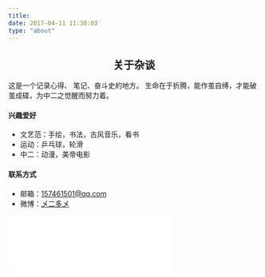 ```yaml
---
title:
date: 2017-04-11 11:30:03
type: "about"
---
```


<h2 style="text-align: center ;">关于杂谈</h2>

这是一个记录心得、 笔记、奋斗史的地方。
生命在于折腾，能作茧自缚，才能破茧成碟，为中二之觉醒而努力着。

#### 兴趣爱好

* 文艺范：手绘，书法，古风音乐，看书
* 运动：乒乓球，轮滑
* 中二：动漫，美帝电影

#### 联系方式

* 邮箱：157461501@qq.com
* 微博：[乄二多乄](http://weibo.com/u/5637580713?refer_flag=1001030102_)


<iframe frameborder="no" border="0" marginwidth="0" marginheight="0" width=330 height=110 src="//music.163.com/outchain/player?type=0&id=429273433&auto=1&height=90"></iframe>


